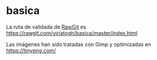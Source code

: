 # basica
La ruta de validada de [RawGit](https://rawgit.com/viriatogh/basica/master/index.html) es https://rawgit.com/viriatogh/basica/master/index.html

Las imágenes han sido tratadas con Gimp y optimizadas en https://tinypng.com/
